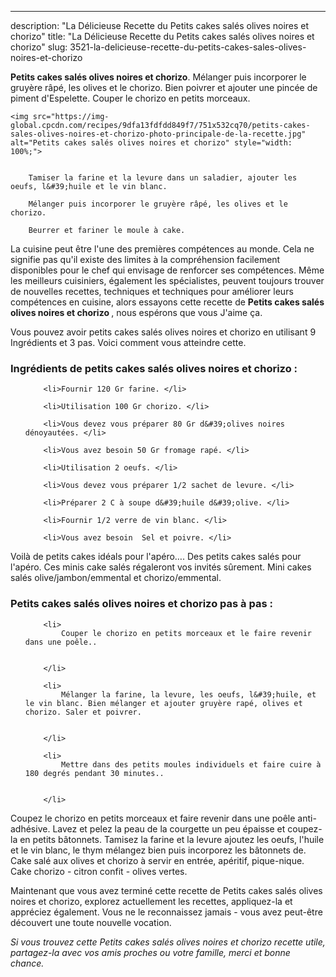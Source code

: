 ---
description: "La Délicieuse Recette du Petits cakes salés olives noires et chorizo"
title: "La Délicieuse Recette du Petits cakes salés olives noires et chorizo"
slug: 3521-la-delicieuse-recette-du-petits-cakes-sales-olives-noires-et-chorizo

<p>
	<strong>Petits cakes salés olives noires et chorizo</strong>. 
	Mélanger puis incorporer le gruyère râpé, les olives et le chorizo. Bien poivrer et ajouter une pincée de piment d&#39;Espelette. Couper le chorizo en petits morceaux.
</p>
<p>
	
	<img src="https://img-global.cpcdn.com/recipes/9dfa13fdfdd849f7/751x532cq70/petits-cakes-sales-olives-noires-et-chorizo-photo-principale-de-la-recette.jpg" alt="Petits cakes salés olives noires et chorizo" style="width: 100%;">
	
	
		Tamiser la farine et la levure dans un saladier, ajouter les oeufs, l&#39;huile et le vin blanc.
	
		Mélanger puis incorporer le gruyère râpé, les olives et le chorizo.
	
		Beurrer et fariner le moule à cake.
	
</p>

La cuisine peut être l'une des premières compétences au monde. Cela ne signifie pas qu'il existe des limites à la compréhension facilement disponibles pour le chef qui envisage de renforcer ses compétences. Même les meilleurs cuisiniers, également les spécialistes, peuvent toujours trouver de nouvelles recettes, techniques et techniques pour améliorer leurs compétences en cuisine, alors essayons cette recette de <strong> Petits cakes salés olives noires et chorizo </strong>, nous espérons que vous J'aime ça.

<!--inarticleads1-->

Vous pouvez avoir petits cakes salés olives noires et chorizo en utilisant 9 Ingrédients et 3 pas. Voici comment vous atteindre cette.

<h3>Ingrédients de petits cakes salés olives noires et chorizo :</h3>

<ol>
	
		<li>Fournir 120 Gr farine. </li>
	
		<li>Utilisation 100 Gr chorizo. </li>
	
		<li>Vous devez vous préparer 80 Gr d&#39;olives noires dénoyautées. </li>
	
		<li>Vous avez besoin 50 Gr fromage rapé. </li>
	
		<li>Utilisation 2 oeufs. </li>
	
		<li>Vous devez vous préparer 1/2 sachet de levure. </li>
	
		<li>Préparer 2 C à soupe d&#39;huile d&#39;olive. </li>
	
		<li>Fournir 1/2 verre de vin blanc. </li>
	
		<li>Vous avez besoin  Sel et poivre. </li>
	
</ol>

Voilà de petits cakes idéals pour l&#39;apéro…. Des petits cakes salés pour l&#39;apéro. Ces minis cake salés régaleront vos invités sûrement. Mini cakes salés olive/jambon/emmental et chorizo/emmental. 

<!--inarticleads2-->

<h3>Petits cakes salés olives noires et chorizo pas à pas :</h3>

<ol>
	
		<li>
			Couper le chorizo en petits morceaux et le faire revenir dans une poêle..
			
			
		</li>
	
		<li>
			Mélanger la farine, la levure, les oeufs, l&#39;huile, et le vin blanc. Bien mélanger et ajouter gruyère rapé, olives et chorizo. Saler et poivrer.
			
			
		</li>
	
		<li>
			Mettre dans des petits moules individuels et faire cuire à 180 degrés pendant 30 minutes..
			
			
		</li>
	
</ol>

Coupez le chorizo en petits morceaux et faire revenir dans une poêle anti-adhésive. Lavez et pelez la peau de la courgette un peu épaisse et coupez-la en petits bâtonnets. Tamisez la farine et la levure ajoutez les oeufs, l&#39;huile et le vin blanc, le thym mélangez bien puis incorporez les bâtonnets de. Cake salé aux olives et chorizo à servir en entrée, apéritif, pique-nique. Cake chorizo - citron confit - olives vertes. 

<!--inarticleads1-->

<p>
Maintenant que vous avez terminé cette recette de Petits cakes salés olives noires et chorizo, explorez actuellement les recettes, appliquez-la et appréciez également. Vous ne le reconnaissez jamais - vous avez peut-être découvert une toute nouvelle vocation.
</p>

<p>
<i>Si vous trouvez cette Petits cakes salés olives noires et chorizo recette utile, partagez-la avec vos amis proches ou votre famille, merci et bonne chance.</i>
</p>
